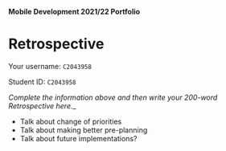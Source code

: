 **Mobile Development 2021/22 Portfolio**
# Retrospective

Your username: `C2043958`

Student ID: `C2043958`

_Complete the information above and then write your 200-word Retrospective here.__

* Talk about change of priorities 
* Talk about making better pre-planning 
* Talk about future implementations? 
